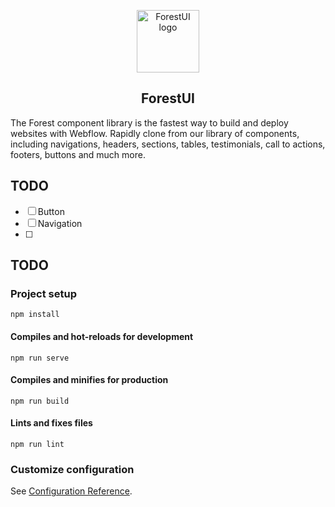 <p align="center"><a href="javascript:" target="_blank" rel="noopener noreferrer"><img width="100" src="https://assets.website-files.com/5cbc1cadfad96c3229989372/5d2ab79b187e9369fcc10e9b_logo_forest_primary.svg" alt="ForestUI logo"></a></p>
<h2 align="center">ForestUI</h2>

The Forest component library is the fastest way to build and deploy websites with Webflow. Rapidly clone from our library of components, including navigations, headers, sections, tables, testimonials, call to actions, footers, buttons and much more.

## TODO
- [ ] Button
- [ ] Navigation
- [ ] 

## TODO

### Project setup
```
npm install
```

#### Compiles and hot-reloads for development
```
npm run serve
```

#### Compiles and minifies for production
```
npm run build
```

#### Lints and fixes files
```
npm run lint
```

### Customize configuration
See [Configuration Reference](https://cli.vuejs.org/config/).
